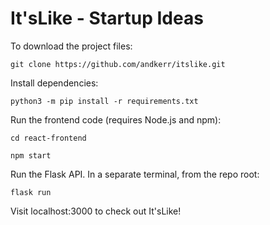 It'sLike - Startup Ideas
========================

To download the project files:
```
git clone https://github.com/andkerr/itslike.git
```

Install dependencies:
```
python3 -m pip install -r requirements.txt
```

Run the frontend code (requires Node.js and npm):
```
cd react-frontend

npm start
```

Run the Flask API. In a separate terminal, from the repo root:
```
flask run
```

Visit localhost:3000 to check out It'sLike!
